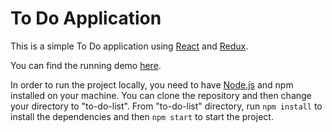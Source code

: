 # To Do Application
This is a simple To Do application using [React](https://facebook.github.io/react/) and [Redux](http://redux.js.org/).

You can find the running demo [here](https://hosseintalebi.github.io/to-do-list/).

In order to run the project locally, you need to have [Node.js](https://nodejs.org/en/) and npm installed on your machine. You can clone the repository and then change your directory to "to-do-list". From "to-do-list" directory, run `npm install` to install the dependencies and then `npm start` to start the project.
